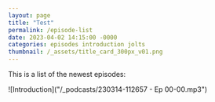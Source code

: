 ```yaml
---
layout: page
title: "Test"
permalink: /episode-list
date: 2023-04-02 14:15:00 -0000
categories: episodes introduction jolts
thumbnail: /_assets/title_card_300px_v01.png
---
```


This is a list of the newest episodes: 

![Introduction]("/_podcasts/230314-112657 - Ep 00-00.mp3")